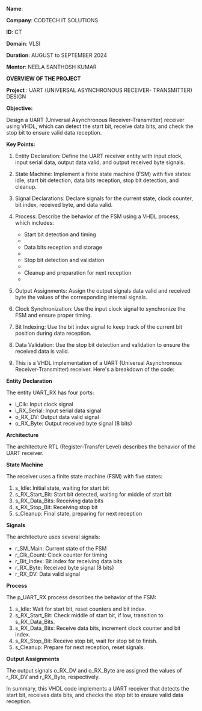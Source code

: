 **Name**:

**Company**: CODTECH IT SOLUTIONS

**ID**: CT

**Domain**: VLSI

**Duration**: AUGUST to SEPTEMBER 2024

**Mentor**: NEELA SANTHOSH KUMAR

**OVERVIEW OF THE PROJECT**

**Project** : UART (UNIVERSAL ASYNCHRONOUS RECEIVER-
TRANSMITTER) DESIGN

**Objective:**

Design a UART (Universal Asynchronous Receiver-Transmitter) receiver using VHDL, which can detect the start bit, receive data bits, and check the stop bit to ensure valid data reception.

**Key Points:**

1. Entity Declaration: Define the UART receiver entity with input clock, input serial data, output data valid, and output received byte signals. 
2. State Machine: Implement a finite state machine (FSM) with five states: idle, start bit detection, data bits reception, stop bit detection, and cleanup. 
3. Signal Declarations: Declare signals for the current state, clock counter, bit index, received byte, and data valid.
4. Process: Describe the behavior of the FSM using a VHDL process, which includes:
   
    - Start bit detection and timing
    - 
    - Data bits reception and storage
    - 
    - Stop bit detection and validation
    - 
    - Cleanup and preparation for next reception
    - 
5. Output Assignments: Assign the output signals data valid and received byte the values of the corresponding internal signals.
 
6. Clock Synchronization: Use the input clock signal to synchronize the FSM and ensure proper timing.
 
7. Bit Indexing: Use the bit index signal to keep track of the current bit position during data reception.
   
8. Data Validation: Use the stop bit detection and validation to ensure the received data is valid.

9. This is a VHDL implementation of a UART (Universal Asynchronous Receiver-Transmitter) receiver. Here's a breakdown of the code:

**Entity Declaration**

The entity UART_RX has four ports:

- i_Clk: Input clock signal
- i_RX_Serial: Input serial data signal
- o_RX_DV: Output data valid signal
- o_RX_Byte: Output received byte signal (8 bits)

**Architecture**

The architecture RTL (Register-Transfer Level) describes the behavior of the UART receiver.

**State Machine**

The receiver uses a finite state machine (FSM) with five states:

1. s_Idle: Initial state, waiting for start bit
2. s_RX_Start_Bit: Start bit detected, waiting for middle of start bit
3. s_RX_Data_Bits: Receiving data bits
4. s_RX_Stop_Bit: Receiving stop bit
5. s_Cleanup: Final state, preparing for next reception

**Signals**

The architecture uses several signals:

- r_SM_Main: Current state of the FSM
- r_Clk_Count: Clock counter for timing
- r_Bit_Index: Bit index for receiving data bits
- r_RX_Byte: Received byte signal (8 bits)
- r_RX_DV: Data valid signal

**Process**

The p_UART_RX process describes the behavior of the FSM:

1. s_Idle: Wait for start bit, reset counters and bit index.
2. s_RX_Start_Bit: Check middle of start bit, if low, transition to s_RX_Data_Bits.
3. s_RX_Data_Bits: Receive data bits, increment clock counter and bit index.
4. s_RX_Stop_Bit: Receive stop bit, wait for stop bit to finish.
5. s_Cleanup: Prepare for next reception, reset signals.

**Output Assignments**

The output signals o_RX_DV and o_RX_Byte are assigned the values of r_RX_DV and r_RX_Byte, respectively.

In summary, this VHDL code implements a UART receiver that detects the start bit, receives data bits, and checks the stop bit to ensure valid data reception.
